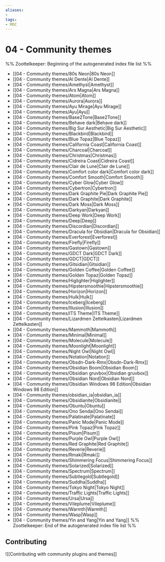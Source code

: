 ```yaml
---
aliases:
- 
tags:
- MOC
---
```


# 04 - Community themes




%% Zoottelkeeper: Beginning of the autogenerated index file list  %%
-  [[04 - Community themes/80s Neon|80s Neon]]
-  [[04 - Community themes/Al Dente|Al Dente]]
-  [[04 - Community themes/Amethyst|Amethyst]]
-  [[04 - Community themes/Ars Magna|Ars Magna]]
-  [[04 - Community themes/Atom|Atom]]
-  [[04 - Community themes/Aurora|Aurora]]
-  [[04 - Community themes/Ayu Mirage|Ayu Mirage]]
-  [[04 - Community themes/Ayu|Ayu]]
-  [[04 - Community themes/Base2Tone|Base2Tone]]
-  [[04 - Community themes/Behave dark|Behave dark]]
-  [[04 - Community themes/Big Sur Aesthetic|Big Sur Aesthetic]]
-  [[04 - Community themes/Blackbird|Blackbird]]
-  [[04 - Community themes/Blue Topaz|Blue Topaz]]
-  [[04 - Community themes/California Coast|California Coast]]
-  [[04 - Community themes/Charcoal|Charcoal]]
-  [[04 - Community themes/Christmas|Christmas]]
-  [[04 - Community themes/Cidreira Coast|Cidreira Coast]]
-  [[04 - Community themes/Clair de Lune|Clair de Lune]]
-  [[04 - Community themes/Comfort color dark|Comfort color dark]]
-  [[04 - Community themes/Comfort Smooth|Comfort Smooth]]
-  [[04 - Community themes/Cyber Glow|Cyber Glow]]
-  [[04 - Community themes/Cybertron|Cybertron]]
-  [[04 - Community themes/Dark Graphite Pie|Dark Graphite Pie]]
-  [[04 - Community themes/Dark Graphite|Dark Graphite]]
-  [[04 - Community themes/Dark Moss|Dark Moss]]
-  [[04 - Community themes/Darkyan|Darkyan]]
-  [[04 - Community themes/Deep Work|Deep Work]]
-  [[04 - Community themes/Deep|Deep]]
-  [[04 - Community themes/Discordian|Discordian]]
-  [[04 - Community themes/Dracula for Obsidian|Dracula for Obsidian]]
-  [[04 - Community themes/Everforest|Everforest]]
-  [[04 - Community themes/Firefly|Firefly]]
-  [[04 - Community themes/Gastown|Gastown]]
-  [[04 - Community themes/GDCT Dark|GDCT Dark]]
-  [[04 - Community themes/GDCT|GDCT]]
-  [[04 - Community themes/Gitsidian|Gitsidian]]
-  [[04 - Community themes/Golden Coffee|Golden Coffee]]
-  [[04 - Community themes/Golden Topaz|Golden Topaz]]
-  [[04 - Community themes/Higlighter|Higlighter]]
-  [[04 - Community themes/Hipstersmoothie|Hipstersmoothie]]
-  [[04 - Community themes/Horizon|Horizon]]
-  [[04 - Community themes/Hulk|Hulk]]
-  [[04 - Community themes/Iceberg|Iceberg]]
-  [[04 - Community themes/Illusion|Illusion]]
-  [[04 - Community themes/ITS Theme|ITS Theme]]
-  [[04 - Community themes/Lizardmen Zettelkasten|Lizardmen Zettelkasten]]
-  [[04 - Community themes/Mammoth|Mammoth]]
-  [[04 - Community themes/Minimal|Minimal]]
-  [[04 - Community themes/Molecule|Molecule]]
-  [[04 - Community themes/Moonlight|Moonlight]]
-  [[04 - Community themes/Night Owl|Night Owl]]
-  [[04 - Community themes/Notation|Notation]]
-  [[04 - Community themes/Obsdn-Dark-Rmx|Obsdn-Dark-Rmx]]
-  [[04 - Community themes/Obsidian Boom|Obsidian Boom]]
-  [[04 - Community themes/Obsidian gruvbox|Obsidian gruvbox]]
-  [[04 - Community themes/Obsidian Nord|Obsidian Nord]]
-  [[04 - Community themes/Obsidian Windows 98 Edition|Obsidian Windows 98 Edition]]
-  [[04 - Community themes/obsidian_ia|obsidian_ia]]
-  [[04 - Community themes/Obsidianite|Obsidianite]]
-  [[04 - Community themes/Obuntu|Obuntu]]
-  [[04 - Community themes/Ono Sendai|Ono Sendai]]
-  [[04 - Community themes/Palatinate|Palatinate]]
-  [[04 - Community themes/Panic Mode|Panic Mode]]
-  [[04 - Community themes/Pink Topaz|Pink Topaz]]
-  [[04 - Community themes/Pisum|Pisum]]
-  [[04 - Community themes/Purple Owl|Purple Owl]]
-  [[04 - Community themes/Red Graphite|Red Graphite]]
-  [[04 - Community themes/Reverie|Reverie]]
-  [[04 - Community themes/Rmaki|Rmaki]]
-  [[04 - Community themes/Shimmering Focus|Shimmering Focus]]
-  [[04 - Community themes/Solarized|Solarized]]
-  [[04 - Community themes/Spectrum|Spectrum]]
-  [[04 - Community themes/Subtlegold|Subtlegold]]
-  [[04 - Community themes/Suddha|Suddha]]
-  [[04 - Community themes/Tokyo Night|Tokyo Night]]
-  [[04 - Community themes/Traffic Lights|Traffic Lights]]
-  [[04 - Community themes/Ursa|Ursa]]
-  [[04 - Community themes/Vileplume|Vileplume]]
-  [[04 - Community themes/Warmth|Warmth]]
-  [[04 - Community themes/Wasp|Wasp]]
-  [[04 - Community themes/Yin and Yang|Yin and Yang]]
%% Zoottelkeeper: End of the autogenerated index file list  %%

## Contributing

![[Contributing with community plugins and themes]]
